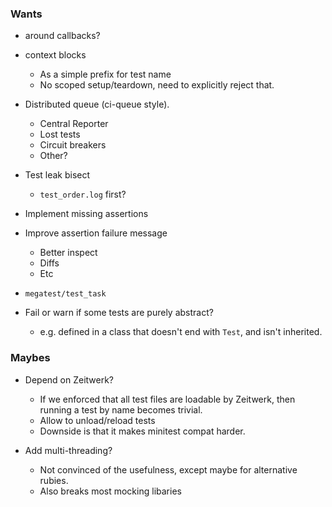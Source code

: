 ### Wants

- around callbacks?

- context blocks
  - As a simple prefix for test name
  - No scoped setup/teardown, need to explicitly reject that.

- Distributed queue (ci-queue style).
  - Central Reporter
  - Lost tests
  - Circuit breakers
  - Other?

- Test leak bisect
  - `test_order.log` first?

- Implement missing assertions

- Improve assertion failure message
  - Better inspect
  - Diffs
  - Etc

- `megatest/test_task`

- Fail or warn if some tests are purely abstract?
  - e.g. defined in a class that doesn't end with `Test`, and isn't inherited.

### Maybes

- Depend on Zeitwerk?
  - If we enforced that all test files are loadable by Zeitwerk, then running a test by name becomes trivial.
  - Allow to unload/reload tests
  - Downside is that it makes minitest compat harder.

- Add multi-threading?
  - Not convinced of the usefulness, except maybe for alternative rubies.
  - Also breaks most mocking libaries
